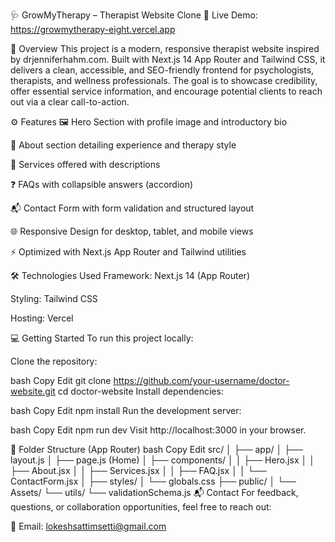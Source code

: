 🩺 GrowMyTherapy – Therapist Website Clone
🔗 Live Demo: https://growmytherapy-eight.vercel.app


📄 Overview
This project is a modern, responsive therapist website inspired by drjenniferhahm.com. Built with Next.js 14 App Router and Tailwind CSS, it delivers a clean, accessible, and SEO-friendly frontend for psychologists, therapists, and wellness professionals. The goal is to showcase credibility, offer essential service information, and encourage potential clients to reach out via a clear call-to-action.

⚙️ Features
🖼️ Hero Section with profile image and introductory bio

📖 About section detailing experience and therapy style

💼 Services offered with descriptions

❓ FAQs with collapsible answers (accordion)

📬 Contact Form with form validation and structured layout

🌐 Responsive Design for desktop, tablet, and mobile views

⚡ Optimized with Next.js App Router and Tailwind utilities

🛠️ Technologies Used
Framework: Next.js 14 (App Router)

Styling: Tailwind CSS



Hosting: Vercel

💻 Getting Started
To run this project locally:

Clone the repository:

bash
Copy
Edit
git clone https://github.com/your-username/doctor-website.git
cd doctor-website
Install dependencies:

bash
Copy
Edit
npm install
Run the development server:

bash
Copy
Edit
npm run dev
Visit http://localhost:3000 in your browser.

🧪 Folder Structure (App Router)
bash
Copy
Edit
src/
│
├── app/
│   ├── layout.js
│   ├── page.js (Home)
│   ├── components/
│   │   ├── Hero.jsx
│   │   ├── About.jsx
│   │   ├── Services.jsx
│   │   ├── FAQ.jsx
│   │   └── ContactForm.jsx
│
├── styles/
│   └── globals.css
├── public/
│   └── Assets/
└── utils/
    └── validationSchema.js
📬 Contact
For feedback, questions, or collaboration opportunities, feel free to reach out:

📧 Email: lokeshsattimsetti@gmail.com
